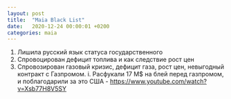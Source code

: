 ```yaml
---
layout: post
title:  "Maia Black List"
date:   2020-12-24 00:00:01 +0200
categories: maia
---
```


1. Лишила русский язык статуса государственного
2. Спровоцирован дефицит топлива и как следствие рост цен
3. Спровозирован газовый кризис, дефицит газа, рост цен, невыгодный контракт с Газпромом.
  i. Расфукали 17 М$ на блей перед газпромом, и поблагодарили за это США - https://www.youtube.com/watch?v=Xsb77H8V5SY
